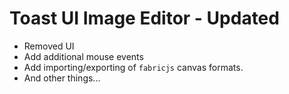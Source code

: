# Toast UI Image Editor - Updated

- Removed UI
- Add additional mouse events
- Add importing/exporting of `fabricjs` canvas formats.
- And other things...
